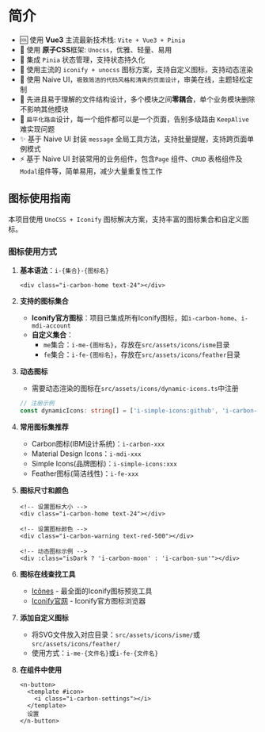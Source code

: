 # 简介

- 🆒 使用 **Vue3** 主流最新技术栈: `Vite + Vue3 + Pinia`
- 🍇 使用 **原子CSS**框架: `Unocss`，优雅、轻量、易用
- 🍍 集成 `Pinia` 状态管理，支持状态持久化
- 🤹 使用主流的 `iconify + unocss` 图标方案，支持自定义图标，支持动态渲染
- 🎨 使用 Naive UI，`极致简洁的代码风格和清爽的页面设计`，审美在线，主题轻松定制
- 👏 先进且易于理解的文件结构设计，多个模块之间**零耦合**，单个业务模块删除不影响其他模块
- 🚀 `扁平化路由`设计，每一个组件都可以是一个页面，告别多级路由 `KeepAlive` 难实现问题
- ✨ 基于 Naive UI 封装 `message` 全局工具方法，支持批量提醒，支持跨页面单例模式
- ⚡️ 基于 Naive UI 封装常用的业务组件，包含`Page` 组件、`CRUD` 表格组件及 `Modal`组件等，简单易用，减少大量重复性工作

## 图标使用指南

本项目使用 `UnoCSS + Iconify` 图标解决方案，支持丰富的图标集合和自定义图标。

### 图标使用方式

1. **基本语法**：`i-{集合}-{图标名}`

   ```vue
   <div class="i-carbon-home text-24"></div>
   ```

2. **支持的图标集合**

   - **Iconify官方图标**：项目已集成所有Iconify图标，如`i-carbon-home`、`i-mdi-account`
   - **自定义集合**：
     - `me`集合：`i-me-{图标名}`，存放在`src/assets/icons/isme`目录
     - `fe`集合：`i-fe-{图标名}`，存放在`src/assets/icons/feather`目录

3. **动态图标**

   - 需要动态渲染的图标在`src/assets/icons/dynamic-icons.ts`中注册

   ```ts
   // 注册示例
   const dynamicIcons: string[] = ['i-simple-icons:github', 'i-carbon-home']
   ```

4. **常用图标集推荐**

   - Carbon图标(IBM设计系统)：`i-carbon-xxx`
   - Material Design Icons：`i-mdi-xxx`
   - Simple Icons(品牌图标)：`i-simple-icons:xxx`
   - Feather图标(简洁线性)：`i-fe-xxx`

5. **图标尺寸和颜色**

   ```vue
   <!-- 设置图标大小 -->
   <div class="i-carbon-home text-24"></div>

   <!-- 设置图标颜色 -->
   <div class="i-carbon-warning text-red-500"></div>

   <!-- 动态图标示例 -->
   <div :class="isDark ? 'i-carbon-moon' : 'i-carbon-sun'"></div>
   ```

6. **图标在线查找工具**

   - [Icônes](https://icones.js.org/) - 最全面的Iconify图标预览工具
   - [Iconify官网](https://icon-sets.iconify.design/) - Iconify官方图标浏览器

7. **添加自定义图标**

   - 将SVG文件放入对应目录：`src/assets/icons/isme/`或`src/assets/icons/feather/`
   - 使用方式：`i-me-{文件名}`或`i-fe-{文件名}`

8. **在组件中使用**

   ```vue
   <n-button>
     <template #icon>
       <i class="i-carbon-settings"></i>
     </template>
     设置
   </n-button>
   ```

